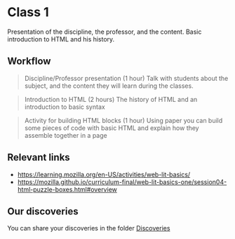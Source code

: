# Class 1

Presentation of the discipline, the professor, and the content.
Basic introduction to HTML and his history.

## Workflow

> Discipline/Professor presentation (1 hour)
Talk with students about the subject, and the content they will learn during the classes.

> Introduction to HTML (2 hours)
The history of HTML and an introduction to basic syntax

> Activity for building HTML blocks (1 hour)
Using paper you can build some pieces of code with basic HTML and explain how they assemble together in a page

## Relevant links

- https://learning.mozilla.org/en-US/activities/web-lit-basics/
- https://mozilla.github.io/curriculum-final/web-lit-basics-one/session04-html-puzzle-boxes.html#overview

## Our discoveries

You can share your discoveries in the folder [Discoveries](https://github.com/felipez3r0/openclasses/Examples/Classes/Class01/Discoveries)
